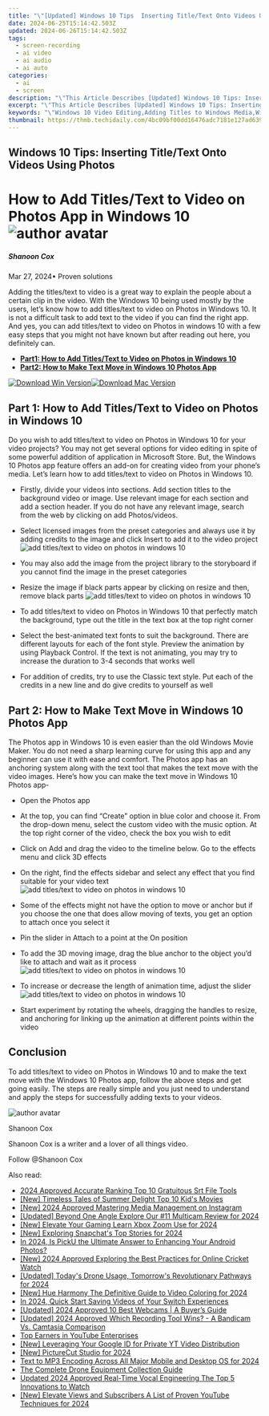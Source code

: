 ```yaml
---
title: "\"[Updated] Windows 10 Tips  Inserting Title/Text Onto Videos Using Photos for 2024\""
date: 2024-06-25T15:14:42.503Z
updated: 2024-06-26T15:14:42.503Z
tags: 
  - screen-recording
  - ai video
  - ai audio
  - ai auto
categories: 
  - ai
  - screen
description: "\"This Article Describes [Updated] Windows 10 Tips: Inserting Title/Text Onto Videos Using Photos for 2024\""
excerpt: "\"This Article Describes [Updated] Windows 10 Tips: Inserting Title/Text Onto Videos Using Photos for 2024\""
keywords: "\"Windows 10 Video Editing,Adding Titles to Windows Media,Windows Titles in Videos,Text Overlay on Windows Clips,Photo-Based Window Title Insertion,Title Text Windows Tips,Photos for Windows Video Captions\""
thumbnail: https://thmb.techidaily.com/4bc09bf00dd16476adc7181e127ad6390edb7499dd05b4708d5bc6f8d46016ec.png
---
```


## Windows 10 Tips: Inserting Title/Text Onto Videos Using Photos

# How to Add Titles/Text to Video on Photos App in Windows 10 ![author avatar](https://images.wondershare.com/filmora/article-images/shannon-cox.jpg)

##### Shanoon Cox

 Mar 27, 2024• Proven solutions

Adding the titles/text to video is a great way to explain the people about a certain clip in the video. With the Windows 10 being used mostly by the users, let’s know how to add titles/text to video on Photos in Windows 10\. It is not a difficult task to add text to the video if you can find the right app. And yes, you can add titles/text to video on Photos in windows 10 with a few easy steps that you might not have known but after reading out here, you definitely can.

* [**Part1: How to Add Titles/Text to Video on Photos in Windows 10**](#part1)
* [**Part2: How to Make Text Move in Windows 10 Photos App**](#part2)

[![Download Win Version](https://images.wondershare.com/filmora/guide/download-btn-win.jpg)](https://tools.techidaily.com/wondershare/filmora/download/)[![Download Mac Version](https://images.wondershare.com/filmora/guide/download-btn-mac.jpg)](https://tools.techidaily.com/wondershare/filmora/download/)

## Part 1: How to Add Titles/Text to Video on Photos in Windows 10

Do you wish to add titles/text to video on Photos in Windows 10 for your video projects? You may not get several options for video editing in spite of some powerful addition of application in Microsoft Store. But, the Windows 10 Photos app feature offers an add-on for creating video from your phone’s media. Let’s learn how to add titles/text to video on Photos in Windows 10.

* Firstly, divide your videos into sections. Add section titles to the background video or image. Use relevant image for each section and add a section header. If you do not have any relevant image, search from the web by clicking on add Photos/videos.
* Select licensed images from the preset categories and always use it by adding credits to the image and click Insert to add it to the video project ![add titles/text to video on photos in windows 10](https://images.wondershare.com/filmora/article-images/add-text-photos-app.jpg)

* You may also add the image from the project library to the storyboard if you cannot find the image in the preset categories
* Resize the image if black parts appear by clicking on resize and then, remove black parts ![add titles/text to video on photos in windows 10](https://images.wondershare.com/filmora/article-images/resize-photos-app.jpg)

* To add titles/text to video on Photos in Windows 10 that perfectly match the background, type out the title in the text box at the top right corner
* Select the best-animated text fonts to suit the background. There are different layouts for each of the font style. Preview the animation by using Playback Control. If the text is not animating, you may try to increase the duration to 3-4 seconds that works well
* For addition of credits, try to use the Classic text style. Put each of the credits in a new line and do give credits to yourself as well

## Part 2: How to Make Text Move in Windows 10 Photos App

The Photos app in Windows 10 is even easier than the old Windows Movie Maker. You do not need a sharp learning curve for using this app and any beginner can use it with ease and comfort. The Photos app has an anchoring system along with the text tool that makes the text move with the video images. Here’s how you can make the text move in Windows 10 Photos app-

* Open the Photos app
* At the top, you can find “Create” option in blue color and choose it. From the drop-down menu, select the custom video with the music option. At the top right corner of the video, check the box you wish to edit
* Click on Add and drag the video to the timeline below. Go to the effects menu and click 3D effects
* On the right, find the effects sidebar and select any effect that you find suitable for your video text ![add titles/text to video on photos in windows 10](https://images.wondershare.com/filmora/article-images/effects-photos.jpg)

* Some of the effects might not have the option to move or anchor but if you choose the one that does allow moving of texts, you get an option to attach once you select it
* Pin the slider in Attach to a point at the On position
* To add the 3D moving image, drag the blue anchor to the object you’d like to attach and wait as it process ![add titles/text to video on photos in windows 10](https://images.wondershare.com/filmora/article-images/attach-effects-photos-min.jpg)

* To increase or decrease the length of animation time, adjust the slider ![add titles/text to video on photos in windows 10](https://images.wondershare.com/filmora/article-images/edit-text-photos.jpg)

* Start experiment by rotating the wheels, dragging the handles to resize, and anchoring for linking up the animation at different points within the video

## Conclusion

To add titles/text to video on Photos in Windows 10 and to make the text move with the Windows 10 Photos app, follow the above steps and get going easily. The steps are really simple and you just need to understand and apply the steps for successfully adding texts to your videos.

![author avatar](https://images.wondershare.com/filmora/article-images/shannon-cox.jpg)

Shanoon Cox

Shanoon Cox is a writer and a lover of all things video.

Follow @Shanoon Cox


<ins class="adsbygoogle"
     style="display:block"
     data-ad-format="autorelaxed"
     data-ad-client="ca-pub-7571918770474297"
     data-ad-slot="1223367746"></ins>



<ins class="adsbygoogle"
     style="display:block"
     data-ad-client="ca-pub-7571918770474297"
     data-ad-slot="8358498916"
     data-ad-format="auto"
     data-full-width-responsive="true"></ins>


<span class="atpl-alsoreadstyle">Also read:</span>
<div><ul>
<li><a href="https://fox-links.techidaily.com/2024-approved-accurate-ranking-top-10-gratuitous-srt-file-tools/"><u>2024 Approved  Accurate Ranking  Top 10 Gratuitous Srt File Tools</u></a></li>
<li><a href="https://fox-links.techidaily.com/new-timeless-tales-of-summer-delight-top-10-kids-movies/"><u>[New] Timeless Tales of Summer Delight  Top 10 Kid's Movies</u></a></li>
<li><a href="https://fox-links.techidaily.com/new-2024-approved-mastering-media-management-on-instagram/"><u>[New] 2024 Approved  Mastering Media Management on Instagram</u></a></li>
<li><a href="https://fox-links.techidaily.com/updated-beyond-one-angle-explore-our-11-multicam-review-for-2024/"><u>[Updated] Beyond One Angle  Explore Our #11 Multicam Review for 2024</u></a></li>
<li><a href="https://fox-links.techidaily.com/new-elevate-your-gaming-learn-xbox-zoom-use-for-2024/"><u>[New] Elevate Your Gaming  Learn Xbox Zoom Use for 2024</u></a></li>
<li><a href="https://fox-links.techidaily.com/new-exploring-snapchats-top-stories-for-2024/"><u>[New] Exploring Snapchat's Top Stories for 2024</u></a></li>
<li><a href="https://fox-links.techidaily.com/in-2024-is-picku-the-ultimate-answer-to-enhancing-your-android-photos/"><u>In 2024, Is PickU the Ultimate Answer to Enhancing Your Android Photos?</u></a></li>
<li><a href="https://fox-links.techidaily.com/new-2024-approved-exploring-the-best-practices-for-online-cricket-watch/"><u>[New] 2024 Approved  Exploring the Best Practices for Online Cricket Watch</u></a></li>
<li><a href="https://fox-links.techidaily.com/updated-todays-drone-usage-tomorrows-revolutionary-pathways-for-2024/"><u>[Updated] Today's Drone Usage, Tomorrow's Revolutionary Pathways for 2024</u></a></li>
<li><a href="https://fox-links.techidaily.com/new-hue-harmony-the-definitive-guide-to-video-coloring-for-2024/"><u>[New] Hue Harmony  The Definitive Guide to Video Coloring for 2024</u></a></li>
<li><a href="https://desktop-recording.techidaily.com/in-2024-quick-start-saving-videos-of-your-switch-experiences/"><u>In 2024, Quick Start  Saving Videos of Your Switch Experiences</u></a></li>
<li><a href="https://screen-video-capture.techidaily.com/updated-2024-approved-10-best-webcams-a-buyers-guide/"><u>[Updated] 2024 Approved  10 Best Webcams | A Buyer’s Guide</u></a></li>
<li><a href="https://desktop-recording.techidaily.com/updated-2024-approved-which-recording-tool-wins-a-bandicam-vs-camtasia-comparison/"><u>[Updated] 2024 Approved  Which Recording Tool Wins? - A Bandicam Vs. Camtasia Comparison</u></a></li>
<li><a href="https://youtube-videos.techidaily.com/top-earners-in-youtube-enterprises/"><u>Top Earners in YouTube Enterprises</u></a></li>
<li><a href="https://facebook-video-footage.techidaily.com/new-leveraging-your-google-id-for-private-yt-video-distribution/"><u>[New] Leveraging Your Google ID for Private YT Video Distribution</u></a></li>
<li><a href="https://youtube-web.techidaily.com/icturecut-studio-for-2024/"><u>[New] PictureCut Studio for 2024</u></a></li>
<li><a href="https://audio-shaping.techidaily.com/text-to-mp3-encoding-across-all-major-mobile-and-desktop-os-for-2024/"><u>Text to MP3 Encoding Across All Major Mobile and Desktop OS for 2024</u></a></li>
<li><a href="https://extra-information.techidaily.com/the-complete-drone-equipment-collection-guide/"><u>The Complete Drone Equipment Collection Guide</u></a></li>
<li><a href="https://sound-optimizing.techidaily.com/updated-2024-approved-real-time-vocal-engineering-the-top-5-innovations-to-watch/"><u>Updated 2024 Approved Real-Time Vocal Engineering The Top 5 Innovations to Watch</u></a></li>
<li><a href="https://facebook-video-share.techidaily.com/new-elevate-views-and-subscribers-a-list-of-proven-youtube-techniques-for-2024/"><u>[New] Elevate Views and Subscribers  A List of Proven YouTube Techniques for 2024</u></a></li>
</ul></div>
